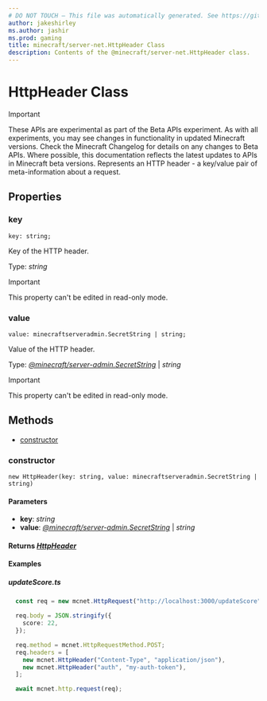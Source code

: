 ```yaml
---
# DO NOT TOUCH — This file was automatically generated. See https://github.com/mojang/minecraftapidocsgenerator to modify descriptions, examples, etc.
author: jakeshirley
ms.author: jashir
ms.prod: gaming
title: minecraft/server-net.HttpHeader Class
description: Contents of the @minecraft/server-net.HttpHeader class.
---
```

# HttpHeader Class
>[!IMPORTANT]
>These APIs are experimental as part of the Beta APIs experiment. As with all experiments, you may see changes in functionality in updated Minecraft versions. Check the Minecraft Changelog for details on any changes to Beta APIs. Where possible, this documentation reflects the latest updates to APIs in Minecraft beta versions.
Represents an HTTP header - a key/value pair of meta-information about a request.

## Properties

### **key**
`key: string;`

Key of the HTTP header.

Type: *string*
  
> [!IMPORTANT]
> This property can't be edited in read-only mode.

### **value**
`value: minecraftserveradmin.SecretString | string;`

Value of the HTTP header.

Type: [*@minecraft/server-admin.SecretString*](../../minecraft/server-admin/SecretString.md) | *string*
  
> [!IMPORTANT]
> This property can't be edited in read-only mode.

## Methods
- [constructor](#constructor)

### **constructor**
`
new HttpHeader(key: string, value: minecraftserveradmin.SecretString | string)
`

#### **Parameters**
- **key**: *string*
- **value**: [*@minecraft/server-admin.SecretString*](../../minecraft/server-admin/SecretString.md) | *string*

#### **Returns** [*HttpHeader*](HttpHeader.md)

#### Examples
##### ***updateScore.ts***
```typescript
  const req = new mcnet.HttpRequest("http://localhost:3000/updateScore");

  req.body = JSON.stringify({
    score: 22,
  });

  req.method = mcnet.HttpRequestMethod.POST;
  req.headers = [
    new mcnet.HttpHeader("Content-Type", "application/json"),
    new mcnet.HttpHeader("auth", "my-auth-token"),
  ];

  await mcnet.http.request(req);
```
